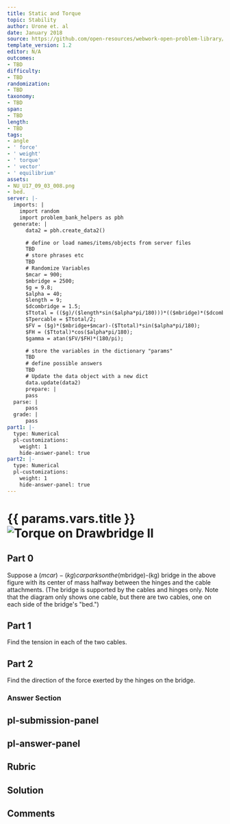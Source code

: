 ```yaml
---
title: Static and Torque
topic: Stability
author: Urone et. al
date: January 2018
source: https://github.com/open-resources/webwork-open-problem-library/tree/master/Contrib/BrockPhysics/College_Physics_Urone/9.Static_and_Torque/9-03.Stability/NU_U17_09_03_008.pg
template_version: 1.2
editor: N/A
outcomes:
- TBD
difficulty:
- TBD
randomization:
- TBD
taxonomy:
- TBD
span:
- TBD
length:
- TBD
tags:
- angle
- ' force'
- ' weight'
- ' torque'
- ' vector'
- ' equilibrium'
assets:
- NU_U17_09_03_008.png
- bed.
server: |-
  imports: |
    import random
    import problem_bank_helpers as pbh
  generate: |
      data2 = pbh.create_data2()

      # define or load names/items/objects from server files
      TBD
      # store phrases etc
      TBD
      # Randomize Variables
      $mcar = 900;
      $mbridge = 2500;
      $g = 9.8;
      $alpha = 40;
      $length = 9;
      $dcombridge = 1.5;
      $Ttotal = (($g)/($length*sin($alpha*pi/180)))*(($mbridge)*($dcombridge)+0.5*($mcar)*($length));
      $Tpercable = $Ttotal/2;
      $FV = ($g)*($mbridge+$mcar)-($Ttotal)*sin($alpha*pi/180);
      $FH = ($Ttotal)*cos($alpha*pi/180);
      $gamma = atan($FV/$FH)*(180/pi);

      # store the variables in the dictionary "params"
      TBD
      # define possible answers
      TBD
      # Update the data object with a new dict
      data.update(data2)
      prepare: |
      pass
  parse: |
      pass
  grade: |
      pass
part1: |-
  type: Numerical
  pl-customizations:
    weight: 1
    hide-answer-panel: true
part2: |-
  type: Numerical
  pl-customizations:
    weight: 1
    hide-answer-panel: true
---
```


# {{ params.vars.title }}![Torque on Drawbridge II](NU_U17_09_03_008.png)

## Part 0 
Suppose a ($mcar)-(kg) car parks on the ($mbridge)-(kg) bridge in the above figure with its center of mass halfway between the hinges and the cable attachments. (The bridge is supported by the cables and hinges only. Note that the diagram only shows one cable, but there are two cables, one on each side of the bridge's "bed.") 
## Part 1 
Find the tension in each of the two cables. 
## Part 2 
Find the direction of the force exerted by the hinges on the bridge. 


### Answer Section 


## pl-submission-panel 


## pl-answer-panel 


## Rubric 


## Solution 


## Comments 


